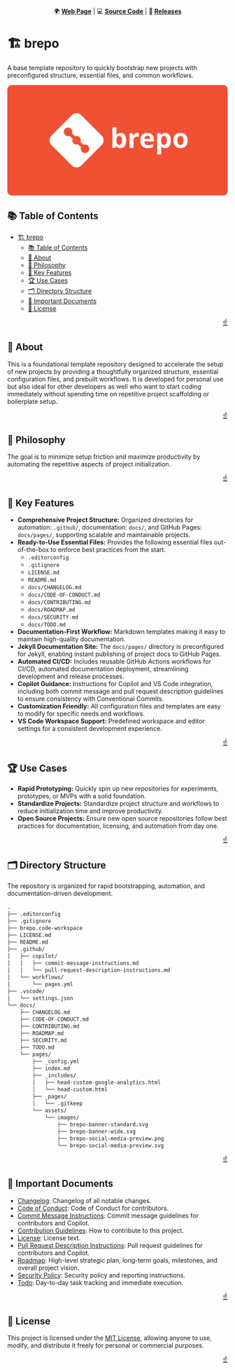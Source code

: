 <!-- markdownlint-disable MD024 MD033 MD041 -->

<a id="top"></a>

<div align=center>

🌍 **[Web Page](https://imfsiddiqui.github.io/brepo)** | 💻 **[Source Code](https://github.com/imfsiddiqui/brepo)** | 🚀 **[Releases](https://github.com/imfsiddiqui/brepo/releases)**

</div>

# 🏗️ brepo

A base template repository to quickly bootstrap new projects with preconfigured structure, essential files, and common workflows.

<div align="center">
  <img
    src="docs/pages/assets/images/brepo-banner-standard.svg"
    style="border-radius: 10px"
    alt="brepo project banner"
  />
</div>

## 📚 Table of Contents

- [🏗️ brepo](#️-brepo)
  - [📚 Table of Contents](#-table-of-contents)
  - [📌 About](#-about)
  - [🧠 Philosophy](#-philosophy)
  - [🔑 Key Features](#-key-features)
  - [🏆 Use Cases](#-use-cases)
  - [🗂️ Directory Structure](#️-directory-structure)
  - [📄 Important Documents](#-important-documents)
  - [📜 License](#-license)

<p align="right"><a href="#top">☝️</a></p>

## 📌 About

This is a foundational template repository designed to accelerate the setup of new projects by providing a thoughtfully organized structure, essential configuration files, and prebuilt workflows. It is developed for personal use but also ideal for other developers as well who want to start coding immediately without spending time on repetitive project scaffolding or boilerplate setup.

<p align="right"><a href="#top">☝️</a></p>

## 🧠 Philosophy

The goal is to minimize setup friction and maximize productivity by automating the repetitive aspects of project initialization.

<p align="right"><a href="#top">☝️</a></p>

## 🔑 Key Features

- **Comprehensive Project Structure:** Organized directories for automation: `.github/`, documentation: `docs/`, and GitHub Pages: `docs/pages/`, supporting scalable and maintainable projects.
- **Ready-to-Use Essential Files:** Provides the following essential files out-of-the-box to enforce best practices from the start.
  - `.editorconfig`
  - `.gitignore`
  - `LICENSE.md`
  - `README.md`
  - `docs/CHANGELOG.md`
  - `docs/CODE-OF-CONDUCT.md`
  - `docs/CONTRIBUTING.md`
  - `docs/ROADMAP.md`
  - `docs/SECURITY.md`
  - `docs/TODO.md`
- **Documentation-First Workflow:** Markdown templates making it easy to maintain high-quality documentation.
- **Jekyll Documentation Site:** The `docs/pages/` directory is preconfigured for Jekyll, enabling instant publishing of project docs to GitHub Pages.
- **Automated CI/CD:** Includes reusable GitHub Actions workflows for CI/CD, automated documentation deployment, streamlining development and release processes.
- **Copilot Guidance:** Instructions for Copilot and VS Code integration, including both commit message and pull request description guidelines to ensure consistency with Conventional Commits.
- **Customization Friendly:** All configuration files and templates are easy to modify for specific needs and workflows.
- **VS Code Workspace Support:** Predefined workspace and editor settings for a consistent development experience.

<p align="right"><a href="#top">☝️</a></p>

## 🏆 Use Cases

- **Rapid Prototyping:** Quickly spin up new repositories for experiments, prototypes, or MVPs with a solid foundation.
- **Standardize Projects:** Standardize project structure and workflows to reduce initialization time and improve productivity.
- **Open Source Projects:** Ensure new open source repositories follow best practices for documentation, licensing, and automation from day one.

<p align="right"><a href="#top">☝️</a></p>

## 🗂️ Directory Structure

The repository is organized for rapid bootstrapping, automation, and documentation-driven development.

```console
.
├── .editorconfig
├── .gitignore
├── brepo.code-workspace
├── LICENSE.md
├── README.md
├── .github/
│   ├── copilot/
│   │   ├── commit-message-instructions.md
│   │   └── pull-request-description-instructions.md
│   └── workflows/
│       └── pages.yml
├── .vscode/
│   └── settings.json
└── docs/
    ├── CHANGELOG.md
    ├── CODE-OF-CONDUCT.md
    ├── CONTRIBUTING.md
    ├── ROADMAP.md
    ├── SECURITY.md
    ├── TODO.md
    └── pages/
        ├── _config.yml
        ├── index.md
        ├── _includes/
        │   ├── head-custom-google-analytics.html
        │   └── head-custom.html
        ├── _pages/
        │   └── .gitkeep
        └── assets/
            └── images/
                ├── brepo-banner-standard.svg
                ├── brepo-banner-wide.svg
                ├── brepo-social-media-preview.png
                └── brepo-social-media-preview.svg
```

<p align="right"><a href="#top">☝️</a></p>

## 📄 Important Documents

- [Changelog](https://github.com/imfsiddiqui/brepo/blob/main/docs/CHANGELOG.md): Changelog of all notable changes.
- [Code of Conduct](https://github.com/imfsiddiqui/brepo/blob/main/docs/CODE-OF-CONDUCT.md): Code of Conduct for contributors.
- [Commit Message Instructions](https://github.com/imfsiddiqui/brepo/blob/main/.github/copilot/commit-message-instructions.md): Commit message guidelines for contributors and Copilot.
- [Contribution Guidelines](https://github.com/imfsiddiqui/brepo/blob/main/docs/CONTRIBUTING.md): How to contribute to this project.
- [License](https://github.com/imfsiddiqui/brepo/blob/main/LICENSE.md): License text.
- [Pull Request Description Instructions](https://github.com/imfsiddiqui/brepo/blob/main/.github/copilot/pull-request-description-instructions.md): Pull request guidelines for contributors and Copilot.
- [Roadmap](https://github.com/imfsiddiqui/brepo/blob/main/docs/ROADMAP.md): High-level strategic plan, long-term goals, milestones, and overall project vision.
- [Security Policy](https://github.com/imfsiddiqui/brepo/blob/main/docs/SECURITY.md): Security policy and reporting instructions.
- [Todo](https://github.com/imfsiddiqui/brepo/blob/main/docs/TODO.md): Day-to-day task tracking and immediate execution.

<p align="right"><a href="#top">☝️</a></p>

## 📜 License

This project is licensed under the [MIT License](https://github.com/imfsiddiqui/brepo/blob/main/LICENSE.md), allowing anyone to use, modify, and distribute it freely for personal or commercial purposes.

<p align="right"><a href="#top">☝️</a></p>
